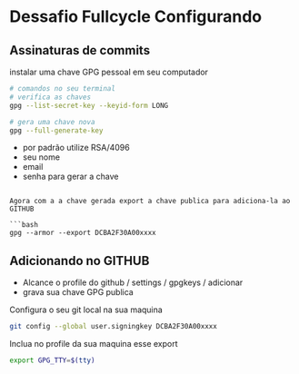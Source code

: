 # Dessafio Fullcycle Configurando 

## Assinaturas de commits
instalar uma chave GPG pessoal em seu computador 

```bash
# comandos no seu terminal
# verifica as chaves
gpg --list-secret-key --keyid-form LONG
```

```bash
# gera uma chave nova 
gpg --full-generate-key   

```
 - por padrão utilize RSA/4096
 - seu nome
 - email
 - senha para gerar a chave 
```

Agora com a a chave gerada export a chave publica para adiciona-la ao GITHUB  

```bash
gpg --armor --export DCBA2F30A00xxxx 
``` 
## Adicionando no GITHUB

 - Alcance o profile do github / settings / gpgkeys / adicionar
 - grava sua chave GPG publica 

Configura o seu git local na sua maquina 

```bash
git config --global user.signingkey DCBA2F30A00xxxx
```

Inclua no profile da sua maquina esse export
```bash
export GPG_TTY=$(tty)
```

